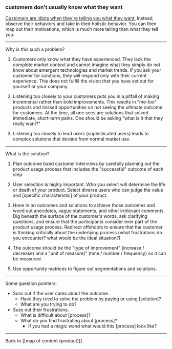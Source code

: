 ### customers don't usually know what they want

[Customers are idiots when they're telling you what they want.](https://hbr.org/2002/01/turn-customer-input-into-innovation) Instead, observe their behaviors and take in their holistic behavior. You can then map out their motivations, which is much more telling than what they tell you.

---

Why is this such a problem?

1. Customers only know what they have experienced. They lack the complete market context and cannot imagine what they simply do not know about emergent technologies and market trends. If you ask your customer for solutions, they will respond only with their current experience. This does not fulfill the vision that you have set out for yourself or your company.

2. Listening too closely to your customers puts you in a pitfall of making incremental rather than bold improvements. This results in "me-too" products and missed opportunities on not seeing the ultimate outcome for customers. At the time, all one sees are solutions that solved immediate, short-term pains. One should be asking "what is it that they really want?"

3. Listening too closely to lead users (sophisticated users) leads to complex solutions that deviate from normal market use.

---

What is the solution?

1. Plan outcome baed customer interviews by carefully planning out the product usage process that includes the "successful" outcome of each step

2. User selection is highly important. Who you select will determine the life or death of your product. Select diverse users who can judge the value and [specific characteristic] of your product.

3. Hone in on outcomes and solutions to achieve those outcomes and weed out anecdotes, vague statements, and other irrelevant comments. Dig beneath the surface of the customer's words, ask clarifying questions, and ensure that the participants consider ever part of the product usage process. Redirect offshoots to ensure that the customer is thinking critically about the underlying process (what frustrations do you encounter? what would be the ideal situation?)

4. The outcome should be the "type of improvement" (increase / decrease) and a "unit of measure)" (time / number / frequency) so it can be measured.

5. Use opportunity matrices to figure out segmentations and solutions.

---

Some question pointers:

* Suss out if the user cares about the outcome.
	* Have they tried to solve the problem by paying or using [solution]?
	* What are you trying to do?
* Suss out their frustrations.
	* What is difficult about [process]?
	* What do you find frustrating about [process]?
		* If you had a magic wand what would this [process] look like?

---

Back to [[map of content (product)]]